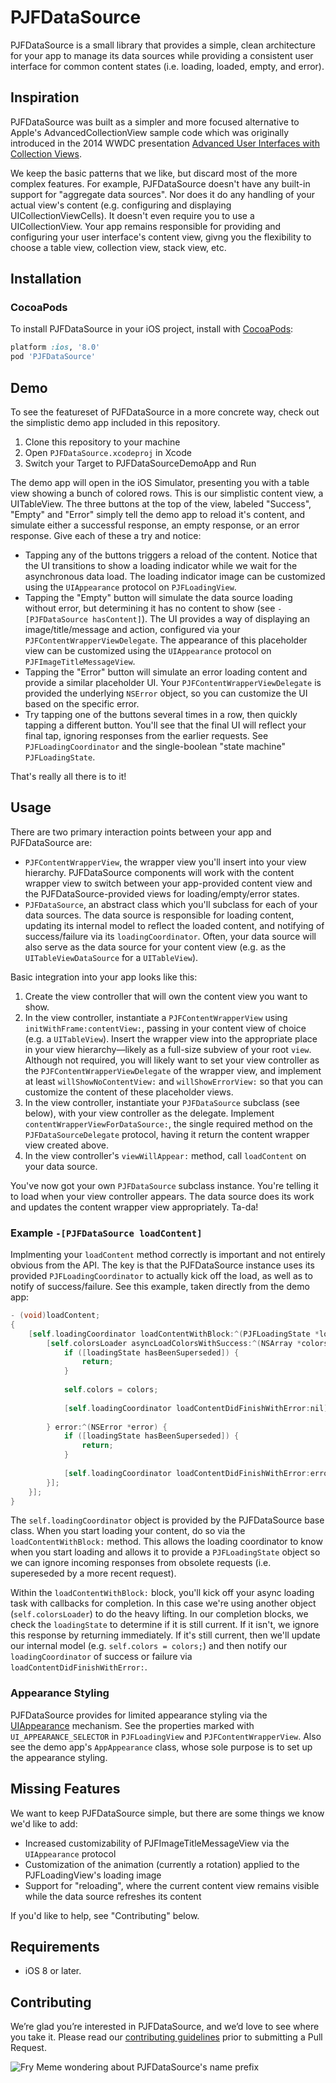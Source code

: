 # PJFDataSource

PJFDataSource is a small library that provides a simple, clean architecture for your app to manage its data sources while providing a consistent user interface for common content states (i.e. loading, loaded, empty, and error).

## Inspiration

PJFDataSource was built as a simpler and more focused alternative to Apple's AdvancedCollectionView sample code which was originally introduced in the 2014 WWDC presentation [Advanced User Interfaces with Collection Views](https://developer.apple.com/videos/play/wwdc2014/232/).

We keep the basic patterns that we like, but discard most of the more complex features. For example, PJFDataSource doesn't have any built-in support for "aggregate data sources". Nor does it do any handling of your actual view's content (e.g. configuring and displaying UICollectionViewCells). It doesn't even require you to use a UICollectionView. Your app remains responsible for providing and configuring your user interface's content view, givng you the flexibility to choose a table view, collection view, stack view, etc.

## Installation

### CocoaPods

To install PJFDataSource in your iOS project, install with [CocoaPods](http://cocoapods.org):

```ruby
platform :ios, '8.0'
pod 'PJFDataSource'
```

## Demo

To see the featureset of PJFDataSource in a more concrete way, check out the simplistic demo app included in this repository.

1. Clone this repository to your machine
2. Open `PJFDataSource.xcodeproj` in Xcode
3. Switch your Target to PJFDataSourceDemoApp and Run

The demo app will open in the iOS Simulator, presenting you with a table view showing a bunch of colored rows. This is our simplistic content view, a UITableView. The three buttons at the top of the view, labeled "Success", "Empty" and "Error" simply tell the demo app to reload it's content, and simulate either a successful response, an empty response, or an error response. Give each of these a try and notice:

* Tapping any of the buttons triggers a reload of the content. Notice that the UI transitions to show a loading indicator while we wait for the asynchronous data load. The loading indicator image can be customized using the `UIAppearance` protocol on `PJFLoadingView`.
* Tapping the "Empty" button will simulate the data source loading without error, but determining it has no content to show (see `-[PJFDataSource hasContent]`). The UI provides a way of displaying an image/title/message and action, configured via your `PJFContentWrapperViewDelegate`. The appearance of this placeholder view can be customized using the `UIAppearance` protocol on `PJFImageTitleMessageView`.
* Tapping the "Error" button will simulate an error loading content and provide a similar placeholder UI. Your `PJFContentWrapperViewDelegate` is provided the underlying `NSError` object, so you can customize the UI based on the specific error.
* Try tapping one of the buttons several times in a row, then quickly tapping a different button. You'll see that the final UI will reflect your final tap, ignoring responses from the earlier requests. See `PJFLoadingCoordinator` and the single-boolean "state machine" `PJFLoadingState`.

That's really all there is to it!

## Usage

There are two primary interaction points between your app and PJFDataSource are:

* `PJFContentWrapperView`, the wrapper view you'll insert into your view hierarchy. PJFDataSource components will work with the content wrapper view to switch between your app-provided content view and the PJFDataSource-provided views for loading/empty/error states.
* `PJFDataSource`, an abstract class which you'll subclass for each of your data sources. The data source is responsible for loading content, updating its internal model to reflect the loaded content, and notifying of success/failure via its `loadingCoordinator`. Often, your data source will also serve as the data source for your content view (e.g. as the `UITableViewDataSource` for a `UITableView`).

Basic integration into your app looks like this:

1.  Create the view controller that will own the content view you want to show.
2.  In the view controller, instantiate a `PJFContentWrapperView` using `initWithFrame:contentView:`, passing in your content view of choice (e.g. a `UITableView`). Insert the wrapper view into the appropriate place in your view hierarchy—likely as a full-size subview of your root `view`. Although not required, you will likely want to set your view controller as the `PJFContentWrapperViewDelegate` of the wrapper view, and implement at least `willShowNoContentView:` and `willShowErrorView:` so that you can customize the content of these placeholder views.
3.  In the view controller, instantiate your `PJFDataSource` subclass (see below), with your view controller as the delegate. Implement `contentWrapperViewForDataSource:`, the single required method on the `PJFDataSourceDelegate` protocol, having it return the content wrapper view created above.
4.  In the view controller's `viewWillAppear:` method, call `loadContent` on your data source.

You've now got your own `PJFDataSource` subclass instance. You're telling it to load when your view controller appears. The data source does its work and updates the content wrapper view appropriately. Ta-da!

    
### Example `-[PJFDataSource loadContent]`

Implmenting your `loadContent` method correctly is important and not entirely obvious from the API. The key is that the PJFDataSource instance uses its provided `PJFLoadingCoordinator` to actually kick off the load, as well as to notify of success/failure. See this example, taken directly from the demo app:

```objective-c
- (void)loadContent;
{    
    [self.loadingCoordinator loadContentWithBlock:^(PJFLoadingState *loadingState) {
        [self.colorsLoader asyncLoadColorsWithSuccess:^(NSArray *colors) {
            if ([loadingState hasBeenSuperseded]) {
                return;
            }
            
            self.colors = colors;
            
            [self.loadingCoordinator loadContentDidFinishWithError:nil];
            
        } error:^(NSError *error) {
            if ([loadingState hasBeenSuperseded]) {
                return;
            }
            
            [self.loadingCoordinator loadContentDidFinishWithError:error];            
        }];
    }];
}
```

The `self.loadingCoordinator` object is provided by the PJFDataSource base class. When you start loading your content, do so via the `loadContentWithBlock:` method. This allows the loading coordinator to know when you start loading and allows it to provide a `PJFLoadingState` object so we can ignore incoming responses from obsolete requests (i.e. supereseded by a more recent request).

Within the `loadContentWithBlock:` block, you'll kick off your async loading task with callbacks for completion. In this case we're using another object (`self.colorsLoader`) to do the heavy lifting. In our completion blocks, we check the `loadingState` to determine if it is still current. If it isn't, we ignore this response by returning immediately. If it's still current, then we'll update our internal model (e.g. `self.colors = colors;`) and then notify our `loadingCoordinator` of success or failure via `loadContentDidFinishWithError:`.

### Appearance Styling

PJFDataSource provides for limited appearance styling via the [UIAppearance](http://nshipster.com/uiappearance/) mechanism. See the properties marked with `UI_APPEARANCE_SELECTOR` in `PJFLoadingView` and `PJFContentWrapperView`. Also see the demo app's `AppAppearance` class, whose sole purpose is to set up the appearance styling.

## Missing Features

We want to keep PJFDataSource simple, but there are some things we know we'd like to add:

* Increased customizability of PJFImageTitleMessageView via the `UIAppearance` protocol
* Customization of the animation (currently a rotation) applied to the PJFLoadingView's loading image 
* Support for "reloading", where the current content view remains visible while the data source refreshes its content

If you'd like to help, see "Contributing" below.

## Requirements

* iOS 8 or later.

## Contributing

We’re glad you’re interested in PJFDataSource, and we’d love to see where you take it. Please read our [contributing guidelines](Contributing.md) prior to submitting a Pull Request.


![Fry Meme wondering about PJFDataSource's name prefix](https://cdn.meme.am/instances/500x/68845616.jpg)
